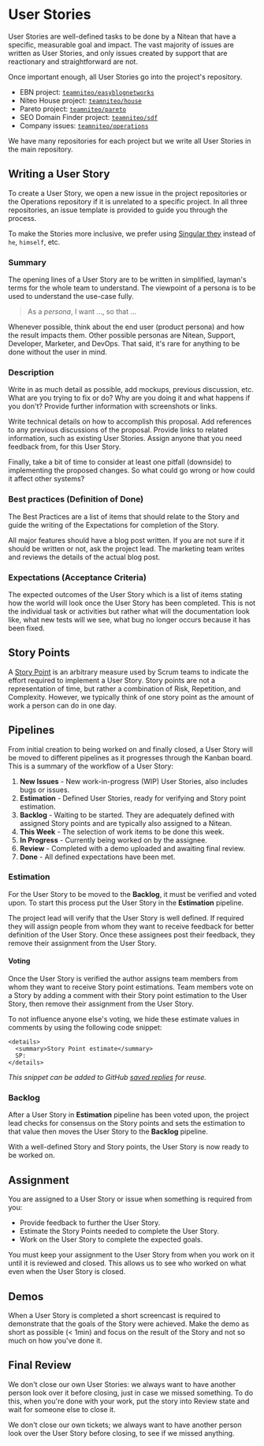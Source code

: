 # User Stories

User Stories are well-defined tasks to be done by a Nitean that have a specific, measurable goal and impact. The vast majority of issues are written as User Stories, and only issues created by support that are reactionary and straightforward are not.

Once important enough, all User Stories go into the project's repository.
- EBN project: [`teamniteo/easyblognetworks`](https://github.com/teamniteo/easyblognetworks/)
- Niteo House project: [`teamniteo/house`](https://github.com/teamniteo/house/)
- Pareto project: [`teamniteo/pareto`](https://github.com/teamniteo/pareto/)
- SEO Domain Finder project: [`teamniteo/sdf`](https://github.com/teamniteo/sdf/)
- Company issues: [`teamniteo/operations`](https://github.com/teamniteo/ops/)

We have many repositories for each project but we write all User Stories in the main repository.

## Writing a User Story

To create a User Story, we open a new issue in the project repositories or the Operations repository if it is unrelated to a specific project. In all three repositories, an issue template is provided to guide you through the process.

To make the Stories more inclusive, we prefer using [Singular they](https://en.wikipedia.org/wiki/Singular_they) instead of `he`, `himself`, etc.

### Summary

The opening lines of a User Story are to be written in simplified, layman's terms for the whole team to understand. The viewpoint of a persona is to be used to understand the use-case fully.

 > As a *persona*, I want ..., so that ...

Whenever possible, think about the end user (product persona) and how the result impacts them. Other possible personas are Nitean, Support, Developer, Marketer, and DevOps. That said, it's rare for anything to be done without the user in mind.

### Description

Write in as much detail as possible, add mockups, previous discussion, etc. What are you trying to fix or do? Why are you doing it and what happens if you don't? Provide further information with screenshots or links.

Write technical details on how to accomplish this proposal. Add references to any previous discussions of the proposal. Provide links to related information, such as existing User Stories. Assign anyone that you need feedback from, for this User Story.

Finally, take a bit of time to consider at least one pitfall (downside) to implementing the proposed changes. So what could go wrong or how could it affect other systems?

### Best practices (Definition of Done)

The Best Practices are a list of items that should relate to the Story and guide the writing of the Expectations for completion of the Story.

All major features should have a blog post written. If you are not sure if it should be written or not, ask the project lead. The marketing team writes and reviews the details of the actual blog post.

### Expectations (Acceptance Criteria)

The expected outcomes of the User Story which is a list of items stating how the world will look once the User Story has been completed. This is not the individual task or activities but rather what will the documentation look like, what new tests will we see, what bug no longer occurs because it has been fixed.

## Story Points

A [Story Point](https://agilefaq.wordpress.com/2007/11/13/what-is-a-story-point/) is an arbitrary measure used by Scrum teams to indicate the effort required to implement a User Story. Story points are not a representation of time, but rather a combination of Risk, Repetition, and Complexity. However, we typically think of one story point as the amount of work a person can do in one day.

## Pipelines

From initial creation to being worked on and finally closed, a User Story will be moved to different pipelines as it progresses through the Kanban board. This is a summary of the workflow of a User Story:

1. **New Issues** - New work-in-progress (WIP) User Stories, also includes bugs or issues.
1. **Estimation** - Defined User Stories, ready for verifying and Story point estimation.
1. **Backlog** - Waiting to be started. They are adequately defined with assigned Story points and are typically also assigned to a Nitean.
1. **This Week** - The selection of work items to be done this week.
1. **In Progress** - Currently being worked on by the assignee.
1. **Review** - Completed with a demo uploaded and awaiting final review.
1. **Done** - All defined expectations have been met.

### Estimation

For the User Story to be moved to the **Backlog**, it must be verified and voted upon. To start this process put the User Story in the **Estimation** pipeline.

The project lead will verify that the User Story is well defined. If required they will assign people from whom they want to receive feedback for better definition of the User Story. Once these assignees post their feedback, they remove their assignment from the User Story.

#### Voting

Once the User Story is verified the author assigns team members from whom they want to receive Story point estimations. Team members vote on a Story by adding a comment with their Story point estimation to the User Story, then remove their assignment from the User Story.

To not influence anyone else's voting, we hide these estimate values in comments by using the following code snippet:

```
<details>
  <summary>Story Point estimate</summary>
  SP:
</details>
```

*This snippet can be added to GitHub [saved replies](https://github.com/settings/replies) for reuse.*

### Backlog

After a User Story in **Estimation** pipeline has been voted upon, the project lead checks for consensus on the Story points and sets the estimation to that value then moves the User Story to the **Backlog** pipeline.

With a well-defined Story and Story points, the User Story is now ready to be worked on.


## Assignment

You are assigned to a User Story or issue when something is required from you:

- Provide feedback to further the User Story.
- Estimate the Story Points needed to complete the User Story.
- Work on the User Story to complete the expected goals.

You must keep your assignment to the User Story from when you work on it until it is reviewed and closed. This allows us to see who worked on what even when the User Story is closed.

## Demos

When a User Story is completed a short screencast is required to demonstrate that the goals of the Story were achieved. Make the demo as short as possible (< 1min) and focus on the result of the Story and not so much on how you've done it.

## Final Review

We don't close our own User Stories: we always want to have another person look over it before closing, just in case we missed something. To do this, when you're done with your work, put the story into Review state and wait for someone else to close it.


We don't close our own tickets; we always want to have another person look over the User Story before closing, to see if we missed anything.
